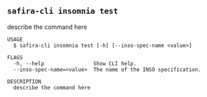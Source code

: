 <!-- order:21 -->
<!-- PLEASE! Don't edit this file, auto generated! -->

## `safira-cli insomnia test`

describe the command here

```
USAGE
  $ safira-cli insomnia test [-h] [--inso-spec-name <value>]

FLAGS
  -h, --help                Show CLI help.
  --inso-spec-name=<value>  The name of the INSO specification.

DESCRIPTION
  describe the command here
```
